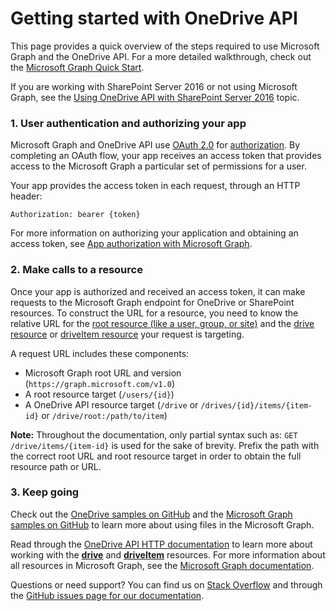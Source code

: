 # Getting started with OneDrive API

This page provides a quick overview of the steps required to use Microsoft Graph and the OneDrive API.
For a more detailed walkthrough, check out the [Microsoft Graph Quick Start](https://graph.microsoft.io/en-us/getting-started).

If you are working with SharePoint Server 2016 or not using Microsoft Graph, see the [Using OneDrive API with SharePoint Server 2016](getting-started-server.md) topic.

### 1. User authentication and authorizing your app

Microsoft Graph and OneDrive API use [OAuth 2.0](http://oauth.net/2/) for [authorization](auth/readme.md).
By completing an OAuth flow, your app receives an access token that provides access to the Microsoft Graph a particular set of permissions for a user.

Your app provides the access token in each request, through an HTTP header:

`Authorization: bearer {token}`

For more information on authorizing your application and obtaining an access token, see [App authorization with Microsoft Graph](https://graph.microsoft.io/en-us/docs/authorization/auth_overview).

### 2. Make calls to a resource

Once your app is authorized and received an access token, it can make requests to the Microsoft Graph endpoint for OneDrive or SharePoint resources.
To construct the URL for a resource, you need to know the relative URL for the [root resource (like a user, group, or site)](README.md#microsoft-graph-root-resources) and the [drive resource](resources/drive.md) or [driveItem resource](resources/item.md) your request is targeting.

A request URL includes these components:

* Microsoft Graph root URL and version (`https://graph.microsoft.com/v1.0`)
* A root resource target (`/users/{id}`)
* A OneDrive API resource target (`/drive` or `/drives/{id}/items/{item-id}` or `/drive/root:/path/to/item`)

**Note:** Throughout the documentation, only partial syntax such as: `GET /drive/items/{item-id}` is used for the sake of brevity.
Prefix the path with the correct root URL and root resource target in order to obtain the full resource path or URL.

### 3. Keep going

Check out the [OneDrive samples on GitHub](https://github.com/onedrive) and the [Microsoft Graph samples on GitHub](https://github.com/microsoftgraph) to learn more about using files in the Microsoft Graph.

Read through the [OneDrive API HTTP documentation](README.md) to learn more about working with the [**drive**](resources/drive.md) and [**driveItem**](resources/item.md) resources.
For more information about all resources in Microsoft Graph, see the [Microsoft Graph documentation](https://graph.microsoft.io/docs).

Questions or need support? You can find us on [Stack Overflow](http://stackoverflow.com/questions/tagged/onedrive) and through the [GitHub issues page for our documentation](https://github.com/onedrive/onedrive-api-docs/issues).

<!-- {
  "type": "#page.annotation",
  "description": "Quick walkthrough for using Microsoft Graph to access files in OneDrive or SharePoint",
  "keywords": "http,auth,onedrive,api,sharepoint",
  "section": "documentation",
  "tocPath": "Overview/Getting started",
  "tocIndex": -100
} -->
